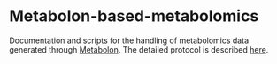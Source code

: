 # Metabolon-based-metabolomics

Documentation and scripts for the handling of metabolomics data generated through [Metabolon](https://www.metabolon.com/). The detailed protocol is described [here](protocols/TUFT-02-22MLCLP+%20FINAL%20REPORT.DOCX).


